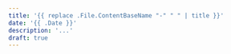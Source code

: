 ```yaml
---
title: '{{ replace .File.ContentBaseName "-" " " | title }}'
date: '{{ .Date }}'
description: '...'
draft: true
---
```

